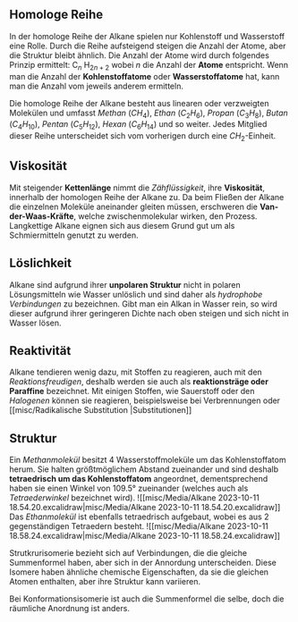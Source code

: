 ## Homologe Reihe

In der homologe Reihe der Alkane spielen nur Kohlenstoff und Wasserstoff eine Rolle. Durch die Reihe aufsteigend steigen die Anzahl der Atome, aber die Struktur bleibt ähnlich. 
Die Anzahl der Atome wird durch folgendes Prinzip ermittelt: $\text{C}_{n} \text{ H}_{2n + 2}$
wobei *n* die Anzahl der **Atome** entspricht. Wenn man die Anzahl der **Kohlenstoffatome** oder **Wasserstoffatome** hat, kann man die Anzahl vom jeweils anderem ermitteln.

Die homologe Reihe der Alkane besteht aus linearen oder verzweigten Molekülen und umfasst *Methan* ($CH_4$), *Ethan* ($C_{2}H_{6}$), *Propan* ($C_{3}H_{8}$), *Butan* ($C_{4}H_{10}$), *Pentan* ($C_{5}H_{12}$), *Hexan* ($C_{6}H_{14}$) und so weiter. Jedes Mitglied dieser Reihe unterscheidet sich vom vorherigen durch eine $CH_2$-Einheit.

## Viskosität

Mit steigender **Kettenlänge** nimmt die *Zähflüssigkeit*, ihre **Viskosität**, innerhalb der homologen Reihe der Alkane zu. Da beim Fließen der Alkane die einzelnen Moleküle aneinander gleiten müssen, erschweren die **Van-der-Waas-Kräfte**, welche zwischenmolekular wirken, den Prozess.
Langkettige Alkane eignen sich aus diesem Grund gut um als Schmiermitteln genutzt zu werden.

## Löslichkeit

Alkane sind aufgrund ihrer **unpolaren Struktur** nicht in polaren Lösungsmitteln wie Wasser unlöslich und sind daher als *hydrophobe Verbindungen* zu bezeichnen.
Gibt man ein Alkan in Wasser rein, so wird dieser aufgrund ihrer geringeren Dichte nach oben steigen und sich nicht in Wasser lösen. 

## Reaktivität

Alkane tendieren wenig dazu, mit Stoffen zu reagieren, auch mit den *Reaktionsfreudigen*, deshalb werden sie auch als **reaktionsträge oder Paraffine** bezeichnet. 
Mit einigen Stoffen, wie Sauerstoff oder den *Halogenen* können sie reagieren, beispielsweise bei Verbrennungen oder [[misc/Radikalische Substitution |Substitutionen]] 

## Struktur 

Ein *Methanmolekül* besitzt 4 Wasserstoffmoleküle um das Kohlenstoffatom herum. Sie halten größtmöglichem Abstand zueinander und sind deshalb **tetraedrisch um das Kohlenstoffatom** angeordnet, dementsprechend haben sie einen Winkel von $109.5°$ zueinander (welches auch als *Tetraederwinkel* bezeichnet wird).
![[misc/Media/Alkane 2023-10-11 18.54.20.excalidraw|misc/Media/Alkane 2023-10-11 18.54.20.excalidraw]]
Das *Ethanmolekül* ist ebenfalls tetraedrisch aufgebaut, wobei es aus 2 gegenständigen Tetraedern besteht.
![[misc/Media/Alkane 2023-10-11 18.58.24.excalidraw|misc/Media/Alkane 2023-10-11 18.58.24.excalidraw]]

Strutkrurisomerie bezieht sich auf Verbindungen, die die gleiche Summenformel haben, aber sich in der Annordung unterscheiden. 
Diese Isomere haben ähnliche chemische Eigenschaften, da sie die gleichen Atomen enthalten, aber ihre Struktur kann variieren. 


Bei Konformationsisomerie ist auch die Summenformel die selbe, doch die räumliche Anordnung ist anders. 